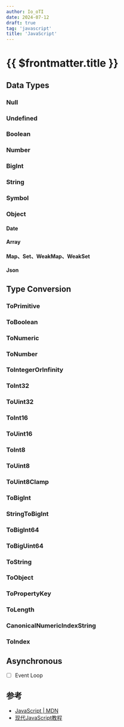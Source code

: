 ```yaml
---
author: Io_oTI
date: 2024-07-12
draft: true
tag: 'javascript'
title: 'JavaScript'
---
```


# {{ $frontmatter.title }}

## Data Types

### Null

### Undefined

### Boolean

### Number

### BigInt

### String

### Symbol

### Object

#### Date

#### Array

#### Map、Set、WeakMap、WeakSet

#### Json

## Type Conversion

### ToPrimitive

### ToBoolean

### ToNumeric

### ToNumber

### ToIntegerOrInfinity

### ToInt32

### ToUint32

### ToInt16

### ToUint16

### ToInt8

### ToUint8

### ToUint8Clamp

### ToBigInt

### StringToBigInt

### ToBigInt64

### ToBigUint64

### ToString

### ToObject

### ToPropertyKey

### ToLength

### CanonicalNumericIndexString

### ToIndex

## Asynchronous

- [ ] Event Loop

## 参考

- [JavaScript | MDN](https://developer.mozilla.org/zh-CN/docs/Web/JavaScript)
- [现代JavaScript教程](https://zh.javascript.info/)
